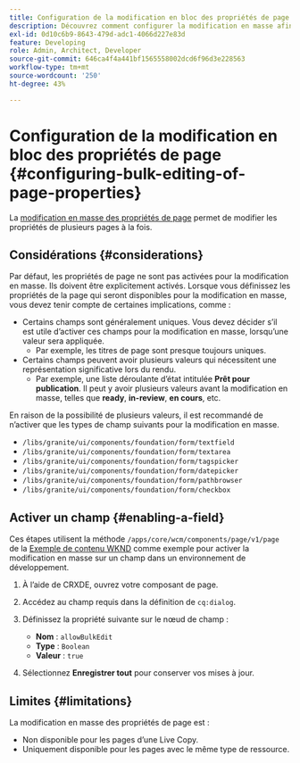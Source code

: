 ```yaml
---
title: Configuration de la modification en bloc des propriétés de page
description: Découvrez comment configurer la modification en masse afin de pouvoir modifier les propriétés de plusieurs pages à la fois.
exl-id: 0d10c6b9-8643-479d-adc1-4066d227e83d
feature: Developing
role: Admin, Architect, Developer
source-git-commit: 646ca4f4a441bf1565558002dcd6f96d3e228563
workflow-type: tm+mt
source-wordcount: '250'
ht-degree: 43%

---
```


# Configuration de la modification en bloc des propriétés de page {#configuring-bulk-editing-of-page-properties}

La [modification en masse des propriétés de page](/help/sites-cloud/authoring/sites-console/page-properties.md#from-the-sites-console-multiple-pages) permet de modifier les propriétés de plusieurs pages à la fois.

## Considérations {#considerations}

Par défaut, les propriétés de page ne sont pas activées pour la modification en masse. Ils doivent être explicitement activés. Lorsque vous définissez les propriétés de la page qui seront disponibles pour la modification en masse, vous devez tenir compte de certaines implications, comme :

* Certains champs sont généralement uniques. Vous devez décider s’il est utile d’activer ces champs pour la modification en masse, lorsqu’une valeur sera appliquée.
   * Par exemple, les titres de page sont presque toujours uniques.
* Certains champs peuvent avoir plusieurs valeurs qui nécessitent une représentation significative lors du rendu.
   * Par exemple, une liste déroulante d’état intitulée **Prêt pour publication**. Il peut y avoir plusieurs valeurs avant la modification en masse, telles que **ready**, **in-review**, **en cours**, etc.

En raison de la possibilité de plusieurs valeurs, il est recommandé de n’activer que les types de champ suivants pour la modification en masse.

* `/libs/granite/ui/components/foundation/form/textfield`
* `/libs/granite/ui/components/foundation/form/textarea`
* `/libs/granite/ui/components/foundation/form/tagspicker`
* `/libs/granite/ui/components/foundation/form/datepicker`
* `/libs/granite/ui/components/foundation/form/pathbrowser`
* `/libs/granite/ui/components/foundation/form/checkbox`

## Activer un champ {#enabling-a-field}

Ces étapes utilisent la méthode `/apps/core/wcm/components/page/v1/page` de la [Exemple de contenu WKND](/help/implementing/developing/introduction/develop-wknd-tutorial.md) comme exemple pour activer la modification en masse sur un champ dans un environnement de développement.

1. À l’aide de CRXDE, ouvrez votre composant de page.
1. Accédez au champ requis dans la définition de `cq:dialog`.
1. Définissez la propriété suivante sur le nœud de champ :

   * **Nom** : `allowBulkEdit`
   * **Type** : `Boolean`
   * **Valeur** : `true`

1. Sélectionnez **Enregistrer tout** pour conserver vos mises à jour.

## Limites {#limitations}

La modification en masse des propriétés de page est :

* Non disponible pour les pages d’une Live Copy.
* Uniquement disponible pour les pages avec le même type de ressource.
